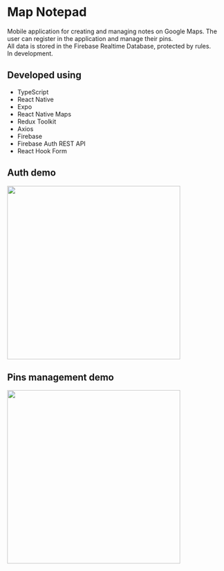 # Map Notepad
Mobile application for creating and managing notes on Google Maps. The user can register in the application and manage their pins.
<br/>
All data is stored in the Firebase Realtime Database, protected by rules.
<br/>
In development.

## Developed using
- TypeScript
- React Native
- Expo
- React Native Maps
- Redux Toolkit
- Axios
- Firebase
- Firebase Auth REST API
- React Hook Form

## Auth demo
<img src="https://github.com/andrii-tantsiura/map-notepad/assets/67781750/bae4da77-cdc3-4b79-a99a-0abe22ccd7af" width=400/>

## Pins management demo
<img src="https://github.com/andrii-tantsiura/map-notepad/assets/67781750/83745709-81ee-4883-84e2-4f3f237932f2" width=400/>
